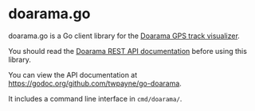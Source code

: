 # doarama.go

doarama.go is a Go client library for the [Doarama GPS track
visualizer](http://www.doarama.com/).

You should read the [Doarama REST API
documentation](https://api.doarama.com/api/0.2/docs) before using this library.

You can view the API documentation at
https://godoc.org/github.com/twpayne/go-doarama.

It includes a command line interface in `cmd/doarama/`.
